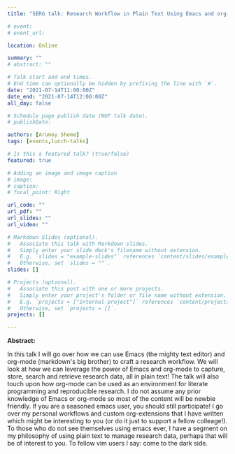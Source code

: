 ```yaml
---
title: "SERG talk: Research Workflow in Plain Text Using Emacs and org-mode"

# event: 
# event_url: 

location: Online

summary: ""
# abstract: ""

# Talk start and end times.
# End time can optionally be hidden by prefixing the line with `#`.
date: "2021-07-14T11:00:00Z"
date_end: "2021-07-14T12:00:00Z"
all_day: false

# Schedule page publish date (NOT talk date).
# publishDate:

authors: [Arumoy Shome]
tags: [events,lunch-talks]

# Is this a featured talk? (true/false)
featured: true

# Adding an image and image caption
# image:
# caption: 
# focal_point: Right

url_code: ""
url_pdf: ""
url_slides: ""
url_video: ""

# Markdown Slides (optional).
#   Associate this talk with Markdown slides.
#   Simply enter your slide deck's filename without extension.
#   E.g. `slides = "example-slides"` references `content/slides/example-slides.md`.
#   Otherwise, set `slides = ""`.
slides: []

# Projects (optional).
#   Associate this post with one or more projects.
#   Simply enter your project's folder or file name without extension.
#   E.g. `projects = ["internal-project"]` references `content/project/deep-learning/index.md`.
#   Otherwise, set `projects = []`.
projects: []

---
```



**Abstract:**

In this talk I will go over how we can use Emacs (the mighty text
editor) and org-mode (markdown's big brother) to craft a research
workflow. We will look at how we can leverage the power of Emacs and
org-mode to capture, store, search and retrieve research data, all in
plain text! The talk will also touch upon how org-mode can be used as
an environment for literate programming and reproducible research. I
do not assume any prior knowledge of Emacs or org-mode so most of the
content will be newbie friendly. If you are a seasoned emacs user, you
should still participate! I go over my personal workflows and custom
org-extensions that I have written which might be interesting to you
(or do it just to support a fellow colleage!). To those who do not see
themselves using emacs ever, I have a segment on my philosophy of
using plain text to manage research data, perhaps that will be of
interest to you. To fellow vim users I say: come to the dark side.

